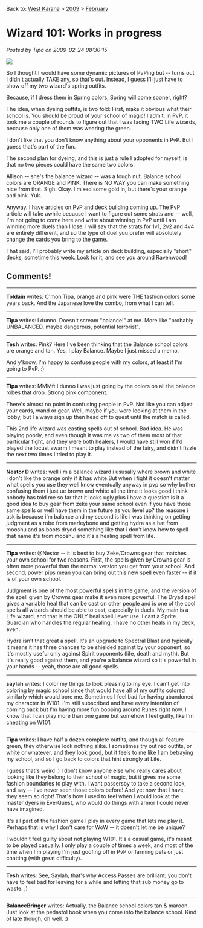 Back to: [West Karana](/posts/westkarana.md) > [2009](/posts/2009/westkarana.md) > [February](./westkarana.md)
# Wizard 101: Works in progress

*Posted by Tipa on 2009-02-24 08:30:15*

![](../../../images/w101springsmall.jpg)

So I thought I would have some dynamic pictures of PvPing but -- turns out I didn't actually TAKE any, so that's out. Instead, I guess I'll just have to show off my two wizard's spring outfits.

Because, if I dress them in Spring colors, Spring will come sooner, right?

The idea, when dyeing outfits, is two fold: First, make it obvious what their school is. You should be proud of your school of magic! I admit, in PvP, it took me a couple of rounds to figure out that I was facing TWO Life wizards, because only one of them was wearing the green.

I don't like that you don't know anything about your opponents in PvP. But I guess that's part of the fun.

The second plan for dyeing, and this is just a rule I adopted for myself, is that no two pieces could have the same two colors.

Allison -- she's the balance wizard -- was a tough nut. Balance school colors are ORANGE and PINK. There is NO WAY you can make something nice from that. Sigh. Okay. I mixed some gold in, but there's your orange and pink. Yuk.

Anyway. I have articles on PvP and deck building coming up. The PvP article will take awhile because I want to figure out some strats and -- well, I'm not going to come here and write about winning in PvP until I am winning more duels than I lose. I will say that the strats for 1v1, 2v2 and 4v4 are entirely different, and so the type of duel you prefer will absolutely change the cards you bring to the game.

That said, I'll probably write my article on deck building, especially "short" decks, sometime this week. Look for it, and see you around Ravenwood!

## Comments!

---

**Toldain** writes: C'mon Tipa, orange and pink were THE fashion colors some years back. And the Japanese love the combo, from what I can tell.

---

**Tipa** writes: I dunno. Doesn't scream "balance!" at me. More like "probably UNBALANCED, maybe dangerous, potential terrorist".

---

**Tesh** writes: Pink? Here I've been thinking that the Balance school colors are orange and tan. Yes, I play Balance. Maybe I just missed a memo.

And y'know, I'm happy to confuse people with my colors, at least if I'm going to PvP. :)

---

**Tipa** writes: MMMft I dunno I was just going by the colors on all the balance robes that drop. Strong pink component.

There's almost no point in confusing people in PvP. Not like you can adjust your cards, wand or gear. Well, maybe if you were looking at them in the lobby, but I always sign up then head off to quest until the match is called.

This 2nd life wizard was casting spells out of school. Bad idea. He was playing poorly, and even though it was me vs two of them most of that particular fight, and they were both healers, I would have still won if I'd played the locust swarm I meant to play instead of the fairy, and didn't fizzle the next two times I tried to play it.

---

**Nestor D** writes: well i'm a balance wizard i ususally where brown and white i don't like the orange only if it has white.But when i fight it doesn't matter what spells you use they well know eventually anyway in pvp so why bother confusing them i just ue brown and white all the time it looks good i think nobody has told me so far that it looks ugly.plus i have a question is it a good idea to buy gear from zeke your same school even if you have those same spells or well have them in the future as you level up? the reasone i ask is because i'm balance and my second is life i was thinking on getting judgment as a robe from marleybone and getting hydra as a hat from mooshu and as boots dryod something like that i don't know how to spell that name it's from mooshu and it's a healing spell from life.

---

**Tipa** writes: @Nestor -- it is best to buy Zeke/Crowns gear that matches your own school for two reasons. First, the spells given by Crowns gear is often more powerful than the normal version you get from your school. And second, power pips mean you can bring out this new spell even faster -- if it is of your own school.

Judgment is one of the most powerful spells in the game, and the version of the spell given by Crowns gear make it even more powerful. The Dryad spell gives a variable heal that can be cast on other people and is one of the cool spells all wizards should be able to cast, especially in duels. My main is a Life wizard, and that is the ONLY heal spell I ever use. I cast a Sprite Guardian who handles the regular healing. I have no other heals in my deck, even.

Hydra isn't that great a spell. It's an upgrade to Spectral Blast and typically it means it has three chances to be shielded against by your opponent, so it's mostly useful only against Spirit opponents (life, death and myth). But it's really good against them, and you're a balance wizard so it's powerful in your hands -- yeah, those are all good spells.

---

**saylah** writes: I color my things to look pleasing to my eye. I can't get into coloring by magic school since that would have all of my outfits colored similarly which would bore me. Sometimes I feel bad for having abandoned my character in W101. I'm still subscribed and have every intention of coming back but I'm having more fun bopping around Runes right now. I know that I can play more than one game but somehow I feel guilty, like I'm cheating on W101.

---

**Tipa** writes: I have half a dozen complete outfits, and though all feature green, they otherwise look nothing alike. I sometimes try out red outfits, or white or whatever, and they look good, but it feels to me like I am betraying my school, and so I go back to colors that hint strongly at Life.

I guess that's weird :) I don't know anyone else who really cares about looking like they belong to their school of magic, but it gives me some fashion boundaries to play with. I want passersby to take a second look, and say -- I've never seen those colors before! And yet now that I have, they seem so right! That's how I used to feel when I would look at the master dyers in EverQuest, who would do things with armor I could never have imagined.

It's all part of the fashion game I play in every game that lets me play it. Perhaps that is why I don't care for WoW -- it doesn't let me be unique?

I wouldn't feel guilty about not playing W101. It's a casual game, it's meant to be played casually. I only play a couple of times a week, and most of the time when I'm playing I'm just goofing off in PvP or farming pets or just chatting (with great difficulty).

---

**Tesh** writes: See, Saylah, that's why Access Passes are brilliant; you don't have to feel bad for leaving for a while and letting that sub money go to waste. ;)

---

**BalanceBringer** writes: Actually, the Balance school colors tan & maroon. Just look at the pedastol book when you come into the balance school. Kind of late though, oh well. :)

